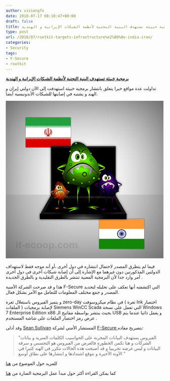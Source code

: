 ```yaml
---
author: visiongfx
date: 2010-07-17 08:10:47+00:00
draft: false
title: برمجية خبيثة تستهدف البنية التحتية لأنظمة الشبكات الإيرانية و الهندية
type: post
url: /2010/07/rootkit-targets-infrastructure%e2%80%8e-india-iran/
categories:
- Security
tags:
- F-Secure
- rootkit
---
```


**[برمجية خبيثة تستهدف البنية التحتية لأنظمة الشبكات الإيرانية و الهندية](https://www.it-scoop.com/2010/07/rootkit-targets-infrastructure‎-india-iran)**




تداولت عدة مواقع خبرا يتعلق بانتشار برمجية خبيثة استهدفت إلى الآن دولتي إيران و الهند و يشتبه في إصابتها للشبكات الأندونيسية أيضا.


[![](virus-india-iran.jpg)
](https://www.it-scoop.com/2010/07/rootkit-targets-infrastructure‎-india-iran)

فيما لم يتطرق المصدر لاحتمال انتشاره في دول أخرى ،أو أنه موجه فقط لاستهداف الدولتين المذكورتين دون غيرهما مع الإشارة إلى أن إصابة شبكات أخرى في دول أخرى أمر وارد جدا لأن البرمجية المعنية تنتشر بالطرق التقليدية و بالطرق الجديدة .

هذا و قد صرحت الشركة الأمنية  F-Secure  التي اكتشفته أنها تعكف على تحليله لتحديد المصدر  و جمع مختلف المعلومات للتعامل مع الأمر بشكل فعال.

و يتميز الفيروس  باستغلال ثغرة zero-day في نظام ميكروسوفت ( ثغرة Ink اختصار الملفات ) لإصابة برمجيات Siemens WinCC Scada التي تعمل على نسخة Windows 7 Enterprise Edition x86 بحيث ينتشر بواسطة مفاتيح الـ USB و يغمل ذاتيا عندما يتم عرض رمز اختصار الملفات على شاشة المستخدم .

وقد أدلى [Sean Sullivan](http://twitter.com/fslabsadvisor) المستشار الأمني لشركة [F-Secure ](http://www.f-secure.com/fr_FR/)بتصريح مفاده:


<blockquote>"الفيروس يستهدف البيانات المخزنة على الحواسيب الكلمات السرية  و بيانات الشركات و هنا تكمن الخطورة فالغرض من الفيروس هو التجسس و سرقة البيانات و ليس غرضه تخريبيا و قد أصبحت هذه الحالات تتكرر في الهند كثيرا في الآونة الأخيرة و نتوقع اشتدادها و انتشارها على نطاق أوسع "</blockquote>


للمزيد حول الموضوع من [هنا](http://www.zdnet.co.uk/news/security/2010/07/16/spy-rootkit-goes-after-key-indian-iranian-systems-40089564/)

كما يمكن القراءة أكثر حول مبدأ عمل البرمجية الضارة من [هنا](http://www.f-secure.com/weblog/archives/00001986.html)
